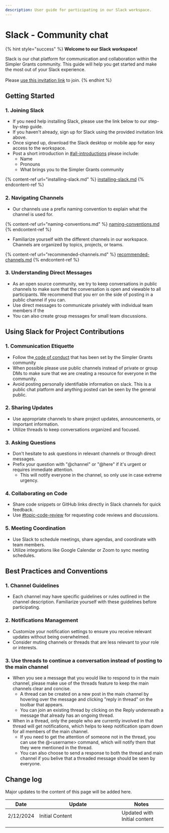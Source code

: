 ```yaml
---
description: User guide for participating in our Slack workspace.
---
```


# Slack - Community chat

{% hint style="success" %}
**Welcome to our Slack workspace!**&#x20;

Slack is our chat platform for communication and collaboration within the Simpler Grants community. This guide will help you get started and make the most out of your Slack experience.\
\
Please [use this invitation link](https://join.slack.com/t/betagrantsgov/shared_invite/zt-2ckveruk4-MaemUdO1st6C6FVrJBuIoA) to join.
{% endhint %}

## Getting Started

### 1. Joining Slack

* If you need help installing Slack, please use the link below to our step-by-step guide.
* If you haven't already, sign up for Slack using the provided invitation link above.
* Once signed up, download the Slack desktop or mobile app for easy access to the workspace.
* Post a short introduction in [#all-introductions](https://betagrantsgov.slack.com/archives/C05TDLG3M51) please include:
  * Name
  * Pronouns
  * What brings you to the Simpler Grants community

{% content-ref url="installing-slack.md" %}
[installing-slack.md](installing-slack.md)
{% endcontent-ref %}

### 2. Navigating Channels

* Our channels use a prefix naming convention to explain what the channel is used for.&#x20;

{% content-ref url="naming-conventions.md" %}
[naming-conventions.md](naming-conventions.md)
{% endcontent-ref %}

* Familiarize yourself with the different channels in our workspace. Channels are organized by topics, projects, or teams.&#x20;

{% content-ref url="recommended-channels.md" %}
[recommended-channels.md](recommended-channels.md)
{% endcontent-ref %}

### 3. Understanding Direct Messages

* As an open source community, we try to keep conversations in public channels to make sure that the conversation is open and viewable to all participants. We recommend that you err on the side of posting in a public channel if you can.
* Use direct messages to communicate privately with individual team members if the&#x20;
* You can also create group messages for small team discussions.

## Using Slack for Project Contributions

### 1. Communication Etiquette

* Follow the[ code of conduct](../../policies-and-guidelines/) that has been set by the Simpler Grants community
* When possible please use public channels instead of private or group DMs to make sure that we are creating a resource for everyone in the community.&#x20;
* Avoid posting personally identifiable information on slack. This is a public chat platform and anything posted can be seen by the general public.

### 2. Sharing Updates

* Use appropriate channels to share project updates, announcements, or important information.
* Utilize threads to keep conversations organized and focused.

### 3. Asking Questions

* Don't hesitate to ask questions in relevant channels or through direct messages.
* Prefix your question with "@channel" or "@here" if it's urgent or requires immediate attention.
  * This will notify everyone in the channel, so only use in case extreme urgency.&#x20;

### 4. Collaborating on Code

* Share code snippets or GitHub links directly in Slack channels for quick feedback.
* Use [#topic-code-review](https://betagrantsgov.slack.com/archives/C06JS9Y6249) for requesting code reviews and discussions.

### 5. Meeting Coordination

* Use Slack to schedule meetings, share agendas, and coordinate with team members.
* Utilize integrations like Google Calendar or Zoom to sync meeting schedules.

## Best Practices and Conventions

### 1. Channel Guidelines

* Each channel may have specific guidelines or rules outlined in the channel description. Familiarize yourself with these guidelines before participating.

### 2. Notifications Management

* Customize your notification settings to ensure you receive relevant updates without being overwhelmed.
* Consider muting channels or threads that are less relevant to your role or interests.

### 3. Use threads to continue a conversation instead of posting to the main channel

* When you see a message that you would like to respond to in the main channel, please make use of the threads feature to keep the main channels clear and concise.&#x20;
  * A thread can be created on a new post in the main channel by hovering over the message and clicking "reply in thread" on the toolbar that appears.
  * You can join an existing thread by clicking on the Reply underneath a message that already has an ongoing thread.
* When in a thread, only the people who are currently involved in that thread will get notifications, which helps to keep notification spam down for all members of the main channel.
  * If you need to get the attention of someone not in the thread, you can use the @\<username> command, which will notify them that they were mentioned in the thread.
  * You can also choose to send a response to both the thread and main channel if you belive that a threaded message should be seen by everyone.&#x20;

## Change log

Major updates to the content of this page will be added here.

<table><thead><tr><th>Date</th><th width="246">Update</th><th>Notes</th></tr></thead><tbody><tr><td>2/12/2024</td><td>Initial Content</td><td>Updated with Initial content</td></tr><tr><td></td><td></td><td></td></tr><tr><td></td><td></td><td></td></tr></tbody></table>

